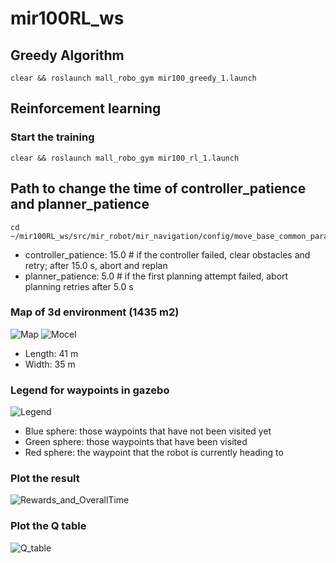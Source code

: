 # mir100RL_ws

## Greedy Algorithm
```
clear && roslaunch mall_robo_gym mir100_greedy_1.launch
```
## Reinforcement learning
### Start the training
```
clear && roslaunch mall_robo_gym mir100_rl_1.launch
```
## Path to change the time of controller_patience and planner_patience
```
cd ~/mir100RL_ws/src/mir_robot/mir_navigation/config/move_base_common_params.yaml
```
- controller_patience: 15.0    # if the controller failed, clear obstacles and retry; after 15.0 s, abort and replan
- planner_patience: 5.0        # if the first planning attempt failed, abort planning retries after 5.0 s

### Map of 3d environment (1435 m2)
![Map](https://github.com/liuyuzhou66/mir100RL_ws/blob/master/src/new_mir_gazebo/maps/mallmap.png)
![Mocel](https://github.com/liuyuzhou66/mir100RL_ws/blob/master/Results_Plot/mall.png)
- Length: 41 m
- Width: 35 m
### Legend for waypoints in gazebo
![Legend](https://github.com/liuyuzhou66/mir100RL_ws/blob/master/Results_Plot/Legend.png)
- Blue sphere: those waypoints that have not been visited yet
- Green sphere: those waypoints that have been visited
- Red sphere: the waypoint that the robot is currently heading to

### Plot the result
![Rewards_and_OverallTime](https://github.com/liuyuzhou66/mir100RL_ws/blob/master/Results_Plot/Rewards_and_OverallTime.png)

### Plot the Q table
![Q_table](https://github.com/liuyuzhou66/mir100RL_ws/blob/master/Results_Plot/Q_table.png)

